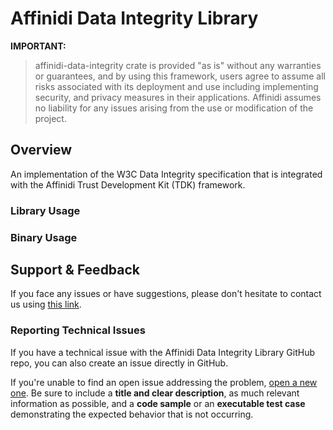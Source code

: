 # Affinidi Data Integrity Library

**IMPORTANT:**
> affinidi-data-integrity crate is provided "as is" without any warranties or
guarantees, and by using this framework, users agree to assume all risks
associated with its deployment and use including implementing security, and
privacy measures in their applications. Affinidi assumes no liability for any
issues arising from the use or modification of the project.

## Overview

An implementation of the W3C Data Integrity specification that is integrated
with the Affinidi Trust Development Kit (TDK) framework.

### Library Usage

### Binary Usage

## Support & Feedback

If you face any issues or have suggestions, please don't hesitate to contact us
using [this link](https://www.affinidi.com/get-in-touch).

### Reporting Technical Issues

If you have a technical issue with the Affinidi Data Integrity Library GitHub
repo, you can also create an issue directly in GitHub.

If you're unable to find an open issue addressing the problem, [open a new one](https://github.com/affinidi/affinidi-tdk-rs/issues/new).
Be sure to include a **title and clear description**, as much relevant information
as possible, and a **code sample** or an **executable test case** demonstrating
the expected behavior that is not occurring.
